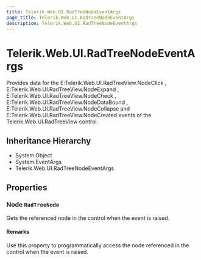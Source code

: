 ```yaml
---
title: Telerik.Web.UI.RadTreeNodeEventArgs
page_title: Telerik.Web.UI.RadTreeNodeEventArgs
description: Telerik.Web.UI.RadTreeNodeEventArgs
---
```


# Telerik.Web.UI.RadTreeNodeEventArgs

Provides data for the E:Telerik.Web.UI.RadTreeView.NodeClick , E:Telerik.Web.UI.RadTreeView.NodeExpand ,
                   E:Telerik.Web.UI.RadTreeView.NodeCheck , E:Telerik.Web.UI.RadTreeView.NodeDataBound ,
                   E:Telerik.Web.UI.RadTreeView.NodeCollapse and E:Telerik.Web.UI.RadTreeView.NodeCreated events of the Telerik.Web.UI.RadTreeView control.

## Inheritance Hierarchy

* System.Object
* System.EventArgs
* Telerik.Web.UI.RadTreeNodeEventArgs

## Properties

###  Node `RadTreeNode`

Gets the referenced node in the  control when the event is raised.

#### Remarks
Use this property to programmatically access the node referenced in the  control when the event is raised.

